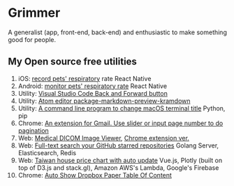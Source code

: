 # Grimmer

A generalist (app, front-end, back-end) and enthusiastic to make something good for people. 

## My Open source free utilities

1. iOS: [record pets' respiratory](https://itunes.apple.com/us/app/maolife/id1397714182) rate React Native
2. Android: [monitor pets' respiratory rate](https://play.google.com/store/apps/details?id=com.maolife) React Native
3. Utility: [Visual Studio Code Back and Forward button](https://marketplace.visualstudio.com/items?itemName=grimmer.vscode-back-forward-button)
4. Utility: [Atom editor package-markdown-preview-kramdown](https://atom.io/packages/markdown-preview-kramdown)
5. Utility: [A command line program to change macOS terminal title](https://pypi.org/project/termtitle/) Python, pip
6. Chrome:  [An extension for Gmail. Use slider or input page number to do pagination](https://chrome.google.com/webstore/detail/gmail-pagination-slider/bcjhpmecgoejigiojamklcbfnfnfgnal)
7. Web: [Medical DICOM Image Viewer](https://grimmer.io/dicom-web-viewer/), [Chrome extension ver.](https://chrome.google.com/webstore/detail/dicom-image-viewer/ehppmcooahfnlfhhcflpkcjmonkoindc)
8. Web: [Full-text search your GitHub starred repositories](https://searchgithub.herokuapp.com/) Golang Server, Elasticsearch, Redis
9. Web: [Taiwan house price chart with auto update](https://grimmer.io/Taiwan-house-price-chart/) Vue.js, Plotly (built on top of D3.js and stack.gl), Amazon AWS's Lambda, Google's Firebase
10. Chrome: [Auto Show Dropbox Paper Table Of Content]( https://chrome.google.com/webstore/detail/paper-auto-show-toc/eifkjfleeeochflgobmibofbcdiledng)




